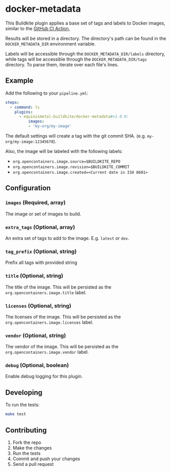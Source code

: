 # docker-metadata

This Buildkite plugin applies a base set of tags and labels to Docker images, similar to the [GitHub CI Action](https://github.com/docker/metadata-action),

Results will be stored in a directory. The directory's path can be found in the `DOCKER_METADATA_DIR` environment variable.

Labels will be accessible through the `DOCKER_METADATA_DIR/labels` directory, while tags will be accessible through the `DOCKER_METADATA_DIR/tags` directory. To parse them, iterate over each file's lines.

## Example

Add the following to your `pipeline.yml`:

```yml
steps:
  - command: ls
    plugins:
      - equinixmetal-buildkite/docker-metadata#v1.0.0:
          images:
          - 'my-org/my-image'
```

The default settings will create a tag with the git commit SHA. (e.g. `my-org/my-image:12345678`).

Also, the image will be labeled with the following labels:

- `org.opencontainers.image.source=$BUILDKITE_REPO`
- `org.opencontainers.image.revision=$BUILDKITE_COMMIT`
- `org.opencontainers.image.created=<Current date in ISO 8601>`

## Configuration

### `images` (Required, array)

The image or set of images to build.

### `extra_tags` (Optional, array)

An extra set of tags to add to the image. E.g. `latest` or `dev`.

### `tag_prefix` (Optional, string)

Prefix all tags with provided string

### `title` (Optional, string)

The title of the image. This will be persisted as the `org.opencontainers.image.title` label.

### `licenses` (Optional, string)

The licenses of the image. This will be persisted as the `org.opencontainers.image.licenses` label.

### `vendor` (Optional, string)

The vendor of the image. This will be persisted as the `org.opencontainers.image.vendor` label.

### `debug` (Optional, boolean)

Enable debug logging for this plugin.

## Developing

To run the tests:

```bash
make test
```

## Contributing

1. Fork the repo
2. Make the changes
3. Run the tests
4. Commit and push your changes
5. Send a pull request
